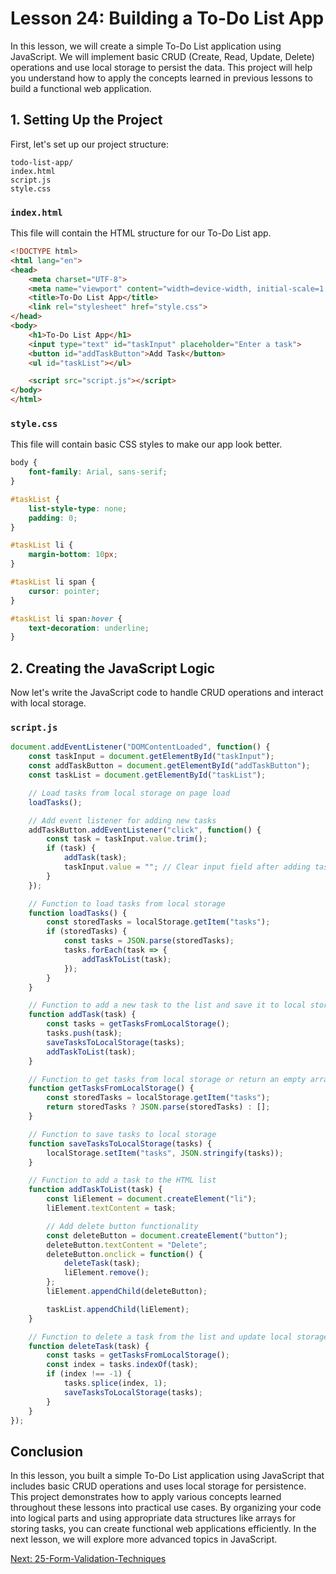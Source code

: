 # Lesson 24: Building a To-Do List App

In this lesson, we will create a simple To-Do List application using JavaScript. We will implement basic CRUD (Create, Read, Update, Delete) operations and use local storage to persist the data. This project will help you understand how to apply the concepts learned in previous lessons to build a functional web application.

## 1. Setting Up the Project

First, let's set up our project structure:

```plaintext
todo-list-app/
index.html
script.js
style.css
```

### `index.html`

This file will contain the HTML structure for our To-Do List app.

```html
<!DOCTYPE html>
<html lang="en">
<head>
    <meta charset="UTF-8">
    <meta name="viewport" content="width=device-width, initial-scale=1.0">
    <title>To-Do List App</title>
    <link rel="stylesheet" href="style.css">
</head>
<body>
    <h1>To-Do List App</h1>
    <input type="text" id="taskInput" placeholder="Enter a task">
    <button id="addTaskButton">Add Task</button>
    <ul id="taskList"></ul>

    <script src="script.js"></script>
</body>
</html>
```

### `style.css`

This file will contain basic CSS styles to make our app look better.

```css
body {
    font-family: Arial, sans-serif;
}

#taskList {
    list-style-type: none;
    padding: 0;
}

#taskList li {
    margin-bottom: 10px;
}

#taskList li span {
    cursor: pointer;
}

#taskList li span:hover {
    text-decoration: underline;
}
```

## 2. Creating the JavaScript Logic

Now let's write the JavaScript code to handle CRUD operations and interact with local storage.

### `script.js`

```javascript
document.addEventListener("DOMContentLoaded", function() {
    const taskInput = document.getElementById("taskInput");
    const addTaskButton = document.getElementById("addTaskButton");
    const taskList = document.getElementById("taskList");

    // Load tasks from local storage on page load
    loadTasks();

    // Add event listener for adding new tasks
    addTaskButton.addEventListener("click", function() {
        const task = taskInput.value.trim();
        if (task) {
            addTask(task);
            taskInput.value = ""; // Clear input field after adding task
        }
    });

    // Function to load tasks from local storage
    function loadTasks() {
        const storedTasks = localStorage.getItem("tasks");
        if (storedTasks) {
            const tasks = JSON.parse(storedTasks);
            tasks.forEach(task => {
                addTaskToList(task);
            });
        }
    }

    // Function to add a new task to the list and save it to local storage
    function addTask(task) {
        const tasks = getTasksFromLocalStorage();
        tasks.push(task);
        saveTasksToLocalStorage(tasks);
        addTaskToList(task);
    }

    // Function to get tasks from local storage or return an empty array if none exist
    function getTasksFromLocalStorage() {
        const storedTasks = localStorage.getItem("tasks");
        return storedTasks ? JSON.parse(storedTasks) : [];
    }

    // Function to save tasks to local storage
    function saveTasksToLocalStorage(tasks) {
        localStorage.setItem("tasks", JSON.stringify(tasks));
    }

    // Function to add a task to the HTML list
    function addTaskToList(task) {
        const liElement = document.createElement("li");
        liElement.textContent = task;

        // Add delete button functionality
        const deleteButton = document.createElement("button");
        deleteButton.textContent = "Delete";
        deleteButton.onclick = function() {
            deleteTask(task);
            liElement.remove();
        };
        liElement.appendChild(deleteButton);

        taskList.appendChild(liElement);
    }

    // Function to delete a task from the list and update local storage
    function deleteTask(task) {
        const tasks = getTasksFromLocalStorage();
        const index = tasks.indexOf(task);
        if (index !== -1) {
            tasks.splice(index, 1);
            saveTasksToLocalStorage(tasks);
        }
    }
});
```

## Conclusion

In this lesson, you built a simple To-Do List application using JavaScript that includes basic CRUD operations and uses local storage for persistence. This project demonstrates how to apply various concepts learned throughout these lessons into practical use cases. By organizing your code into logical parts and using appropriate data structures like arrays for storing tasks, you can create functional web applications efficiently. In the next lesson, we will explore more advanced topics in JavaScript.

[Next: 25-Form-Validation-Techniques](./25-Form-Validation-Techniques.md)